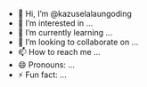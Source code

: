 - 👋 Hi, I’m @kazuselalaungoding
- 👀 I’m interested in ...
- 🌱 I’m currently learning ...
- 💞️ I’m looking to collaborate on ...
- 📫 How to reach me ...
- 😄 Pronouns: ...
- ⚡ Fun fact: ...

<!---
kazuselalaungoding/kazuselalaungoding is a ✨ special ✨ repository because its `README.md` (this file) appears on your GitHub profile.
You can click the Preview link to take a look at your changes.
--->
